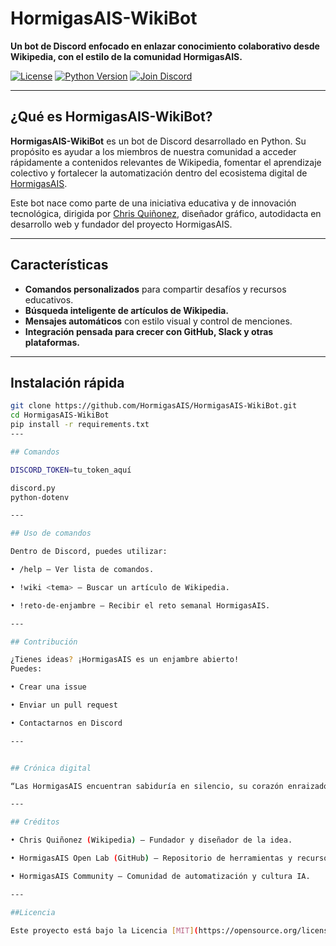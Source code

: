 # HormigasAIS-WikiBot

**Un bot de Discord enfocado en enlazar conocimiento colaborativo desde Wikipedia, con el estilo de la comunidad HormigasAIS.**

[![License](https://img.shields.io/badge/license-MIT-blue.svg)](https://opensource.org/licenses/MIT)
[![Python Version](https://img.shields.io/badge/Python-3.8%2B-blue)](https://www.python.org/)
[![Join Discord](https://img.shields.io/discord/1337650030282145794?label=HormigasAIS&logo=discord)](https://discord.gg/kGawzTDk)

---

## ¿Qué es HormigasAIS-WikiBot?

**HormigasAIS-WikiBot** es un bot de Discord desarrollado en Python. Su propósito es ayudar a los miembros de nuestra comunidad a acceder rápidamente a contenidos relevantes de Wikipedia, fomentar el aprendizaje colectivo y fortalecer la automatización dentro del ecosistema digital de [HormigasAIS](https://en.wikipedia.org/wiki/User:HormigasaiS.A).

Este bot nace como parte de una iniciativa educativa y de innovación tecnológica, dirigida por [Chris Quiñonez](https://en.wikipedia.org/wiki/User:HormigasaiS.A), diseñador gráfico, autodidacta en desarrollo web y fundador del proyecto HormigasAIS.

---

## Características

- **Comandos personalizados** para compartir desafíos y recursos educativos.
- **Búsqueda inteligente de artículos de Wikipedia.**
- **Mensajes automáticos** con estilo visual y control de menciones.
- **Integración pensada para crecer con GitHub, Slack y otras plataformas.**

---

## Instalación rápida

```bash
git clone https://github.com/HormigasAIS/HormigasAIS-WikiBot.git
cd HormigasAIS-WikiBot
pip install -r requirements.txt
---

## Comandos 

DISCORD_TOKEN=tu_token_aquí

discord.py
python-dotenv

---

## Uso de comandos 

Dentro de Discord, puedes utilizar: 

• /help — Ver lista de comandos. 

• !wiki <tema> — Buscar un artículo de Wikipedia. 

• !reto-de-enjambre — Recibir el reto semanal HormigasAIS.

---

## Contribución 

¿Tienes ideas? ¡HormigasAIS es un enjambre abierto!
Puedes: 

• Crear una issue 

• Enviar un pull request 

• Contactarnos en Discord 

---


## Crónica digital 

“Las HormigasAIS encuentran sabiduría en silencio, su corazón enraizado en la tierra y su mente flotando entre las estrellas.” 

---

## Créditos 

• Chris Quiñonez (Wikipedia) — Fundador y diseñador de la idea. 

• HormigasAIS Open Lab (GitHub) — Repositorio de herramientas y recursos. 

• HormigasAIS Community — Comunidad de automatización y cultura IA. 

---

##Licencia 

Este proyecto está bajo la Licencia [MIT](https://opensource.org/licenses/MIT).
